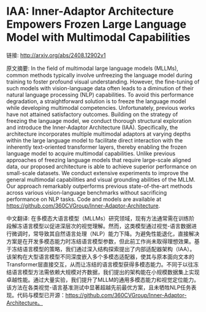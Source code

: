 # IAA: Inner-Adaptor Architecture Empowers Frozen Large Language Model with Multimodal Capabilities

链接: http://arxiv.org/abs/2408.12902v1

原文摘要:
In the field of multimodal large language models (MLLMs), common methods
typically involve unfreezing the language model during training to foster
profound visual understanding. However, the fine-tuning of such models with
vision-language data often leads to a diminution of their natural language
processing (NLP) capabilities. To avoid this performance degradation, a
straightforward solution is to freeze the language model while developing
multimodal competencies. Unfortunately, previous works have not attained
satisfactory outcomes. Building on the strategy of freezing the language model,
we conduct thorough structural exploration and introduce the Inner-Adaptor
Architecture (IAA). Specifically, the architecture incorporates multiple
multimodal adaptors at varying depths within the large language model to
facilitate direct interaction with the inherently text-oriented transformer
layers, thereby enabling the frozen language model to acquire multimodal
capabilities. Unlike previous approaches of freezing language models that
require large-scale aligned data, our proposed architecture is able to achieve
superior performance on small-scale datasets. We conduct extensive experiments
to improve the general multimodal capabilities and visual grounding abilities
of the MLLM. Our approach remarkably outperforms previous state-of-the-art
methods across various vision-language benchmarks without sacrificing
performance on NLP tasks. Code and models are available at
https://github.com/360CVGroup/Inner-Adaptor-Architecture.

中文翻译:
在多模态大语言模型（MLLMs）研究领域，现有方法通常需在训练阶段解冻语言模型以促进深层次的视觉理解。然而，这类模型通过视觉-语言数据进行微调时，常导致其自然语言处理（NLP）能力下降。为避免性能退化，直接解决方案是在开发多模态能力时冻结语言模型参数，但此前工作尚未取得理想效果。基于冻结语言模型的策略，我们通过深入结构探索提出了内部适配器架构（IAA）。该架构在大型语言模型不同深度嵌入多个多模态适配器，使其与原本面向文本的Transformer层直接交互，从而让冻结的语言模型获得多模态能力。不同于以往冻结语言模型方法需依赖大规模对齐数据，我们提出的架构能在小规模数据集上实现卓越性能。通过大量实验，我们提升了MLLM的通用多模态能力和视觉定位能力。该方法在各类视觉-语言基准测试中显著超越先前最优方案，且未牺牲NLP任务表现。代码与模型已开源：https://github.com/360CVGroup/Inner-Adaptor-Architecture。

